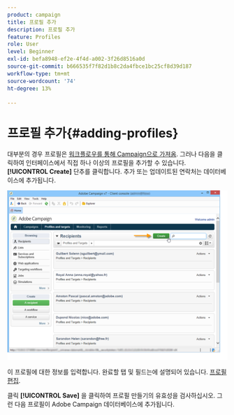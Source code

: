 ```yaml
---
product: campaign
title: 프로필 추가
description: 프로필 추가
feature: Profiles
role: User
level: Beginner
exl-id: befa8948-ef2e-4f4d-a002-3f26d8516a0d
source-git-commit: b666535f7f82d1b8c2da4fbce1bc25cf8d39d187
workflow-type: tm+mt
source-wordcount: '74'
ht-degree: 13%

---
```


# 프로필 추가{#adding-profiles}



대부분의 경우 프로필은 [워크플로우를 통해 Campaign으로 가져옴](../../platform/using/import-export-workflows.md). 그러나 다음을 클릭하여 인터페이스에서 직접 하나 이상의 프로필을 추가할 수 있습니다. **[!UICONTROL Create]** 단추를 클릭합니다. 추가 또는 업데이트된 연락처는 데이터베이스에 추가됩니다.

![](assets/s_ncs_user_profile_add.png)

이 프로필에 대한 정보를 입력합니다. 완료할 탭 및 필드는에 설명되어 있습니다. [프로필 편집](../../platform/using/editing-a-profile.md).

클릭 **[!UICONTROL Save]** 을 클릭하여 프로필 만들기의 유효성을 검사하십시오. 그런 다음 프로필이 Adobe Campaign 데이터베이스에 추가됩니다.
